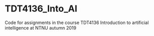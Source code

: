# TDT4136_Into_AI
Code for assignments in the course TDT4136 Introduction to artificial intelligence at NTNU autumn 2019

